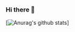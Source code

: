 ### Hi there 👋


[![Anurag's github stats](https://githubreadmestats-eight.vercel.app/api?username=NigulasiZhao&count_private=true&show_icons=true&theme=dracula)]
